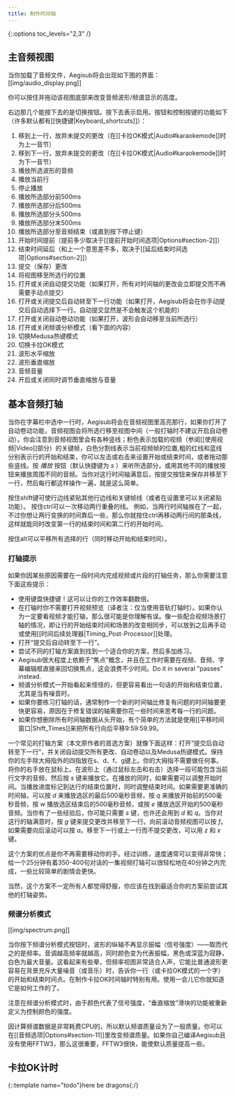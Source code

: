 ```yaml
---
title: 制作时间轴
---
```


{::options toc_levels="2,3" /}

## 主音频视图 ##

当你加载了音频文件，Aegisub将会出现如下图的界面：
[[img/audio_display.png]]

你可以按住并拖动该视图底部来改变音频波形/频谱显示的高度。

右边那几个能按下去的是切换按钮。按下去表示启用。按钮和控制按键的功能如下（许多默认都有[[快捷键|Keyboard_shortcuts]]）：

1. 移到上一行，放弃未提交的更改（在[[卡拉OK模式|Audio#karaokemode]]时为上一音节）
1. 移到下一行，放弃未提交的更改（在[[卡拉OK模式|Audio#karaokemode]]时为下一音节）
1. 播放所选波形的音频
1. 播放当前行
1. 停止播放
1. 播放所选部分前500ms
1. 播放所选部分后500ms
1. 播放所选部分头500ms
1. 播放所选部分末500ms
1. 播放所选部分至音频结束（或直到按下停止键）
1. 开始时间提前（提前多少取决于[[提前开始时间选项|Options#section-2]]）
1. 结束时间延后（和上一个意思差不多，取决于[[延后结束时间选项|Options#section-2]]）
1. 提交（保存）更改
1. 将视图移至所选行的位置
1. 打开或关闭自动提交功能（如果打开，所有对时间轴的更改会立即提交而不再需要手动点提交）
1. 打开或关闭提交后自动转至下一行功能（如果打开，Aegisub将会在你手动提交后自动选择下一行。自动提交显然是不会触发这个机能的）
1. 打开或关闭自动卷动功能（如果打开，波形会自动移至当前所选行）
1. 打开或关闭频谱分析模式（看下面的内容）
1. 切换Medusa热键模式
1. 切换卡拉OK模式
1. 波形水平缩放
1. 波形垂直缩放
1. 音频音量
1. 开启或关闭同时调节垂直缩放与音量

## 基本音频打轴 ##
当你在字幕栏中选中一行时，Aegisub将会在音频视图里高亮那行，如果你打开了自动卷动功能，音频视图会将所选行移至视图中间（一般打轴时不建议开启自动卷动）。你会注意到音频视图里会有各种竖线；粉色表示加载的视频（参阅[[使用视频|Video]]部分）的关键帧，白色分割线表示当前视频帧的位置,粗的红线和蓝线分别表示行的开始和结束，你可以左击或右击来设置开始或结束时间，或者拖动那些竖线。按 _播放_ 按钮（默认快捷键为 _s_ ）来听所选部分，或用其他不同的播放按钮来播放周围不同的音频。当你对这行时间轴满意后，按提交按钮来保存并移至下一行，然后每行都这样操作一遍，就是这么简单。

按住shift键可使行边线紧贴其他行边线和关键帧线（或者在设置里可以关闭紧贴功能）。
按住ctrl可以一次移动两行重叠的线。
例如，当两行时间轴挨在了一起，不过你想让两行变换的时间靠后一些，那么你就按住ctrl再移动两行间的那条线，这样就能同时改变第一行的结束时间和第二行的开始时间。

按住alt可以平移所有选择的行（同时移动开始和结束时间）。

### 打轴提示 ###
如果你因某些原因需要在一段时间内完成视频或片段的打轴任务，那么你需要注意下面这些提示：

* 使用键盘快捷键！这可以让你的工作效率翻数倍。
* 在打轴时你不需要打开视频预览（译者注：仅当使用音轨打轴时）。如果你认为一定要看视频才能打轴，那么很可能是你理解有误。像一些配合视频场景打轴的情况，即让行的开始结束时间和场景的改变相同步，可以放到之后再手动或使用[[时间后续处理器|Timing_Post-Processor]]处理。
* 打开“提交后自动转至下一行”。
* 尝试不同的打轴方案直到找到一个适合你的方案，然后多加练习。
* Aegisub很大程度上依赖于“焦点”概念，并且在工作时需要在视频、音频、字幕编辑框直接来回切换焦点，这会浪费不少时间。Do it in several "passes" instead.
* 频谱分析模式一开始看起来怪怪的，但更容易看出一句话的开始和结束位置，尤其是当有噪音时。
* 如果你要练习打轴的话，通常制作一个新的时间轴比修复有问题的时间轴要更快更容易，原因在于修复错误的轴需要你花一些时间来思考每一行的问题。
* 如果你想删除所有时间轴数据从头开始，有个简单的方法就是使用[[平移时间窗口|Shift_Times]]来把所有行向后平移9:59:59.99。

一个常见的打轴方案（本文原作者的首选方案）就像下面这样：打开“提交后自动转至下一行”，并关闭自动提交所有更改、自动卷动以及Medusa热键模式。保持你的左手除大拇指外的四指放在s、d、f、g键上。你的大拇指不需要做任何事。将你的右手放在鼠标上。在波形上（通过鼠标左击和右击）选择一段可能包含当前行文字的音频，然后按 _s_ 键来播放它。在播放的同时，如果需要可以调整开始时间。当播放进度标记到达行的结束位置时，同时调整结束时间。如果需要更准确的时间轴，可以按 _d_ 来播放选区的最后500毫秒音频，按 _q_ 来播放开始前的500毫秒音频，按 _w_ 播放选区结束后的500毫秒音频，或按 _e_ 播放选区开始的500毫秒音频。当你有了一些经验后，你可能只需要 _s_ 键，也许还会用到 _d_ 和 _q_。当你对这行的轴满意时，按 _g_ 键来提交更改并移至下一行。向前滚动音频视图可以按 _f_。如果需要向后滚动可以按 _a_。移至下一行或上一行而不提交更改，可以用 _z_ 和 _x_ 键。

这个方案的优点是你不再需要移动你的手。经过训练，速度通常可以变得非常快；给一个25分钟有着350-400句对话的一集视频打轴可以很轻松地在40分钟之内完成，一些比较简单的剧情会更快。

当然，这个方案不一定所有人都觉得舒服，你应该在找到最适合你的方案前尝试其他的打轴姿势。

### 频谱分析模式 ###
[[img/spectrum.png]]

当你按下频谱分析模式按钮时，波形的纵轴不再显示振幅（信号强度）——取而代之的是频率。音调越高频率就越高，同时颜色变为代表振幅，黑色或深蓝为寂静，白色为最大音量。这看起来有些晕，但频率视图非常适合人声，它能比普通波形更容易在背景充斥大量噪音（或音乐）时，告诉你一行（或卡拉OK模式的一个字）的开始和结束时间点。在制作卡拉OK时间轴时特别有用。使用一会儿它你就知道它是如何工作的了。

注意在频谱分析模式时，由于颜色代表了信号强度，“垂直缩放”滑块的功能被重新定义为控制颜色的强度。

因计算频谱数据是非常耗费CPU的，所以默认频谱质量设为了一般质量。你可以在[[音频选项|Options#section-11]]里改变频谱质量。如果你自己编译Aegisub且没有使用FFTW3，那么这很重要，FFTW3很快，能使默认质量提高一些。

## 卡拉OK计时 ##
{::template name="todo"}here be dragons{:/}
